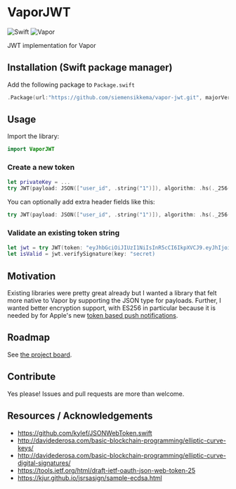 # VaporJWT

![Swift](http://img.shields.io/badge/swift-3.0-brightgreen.svg)
![Vapor](https://img.shields.io/badge/Vapor-1.0-green.svg)

JWT implementation for Vapor

##  Installation (Swift package manager)
Add the following package to `Package.swift`
```swift
.Package(url:"https://github.com/siemensikkema/vapor-jwt.git", majorVersion: 0)
```

## Usage
Import the library:
```swift
import VaporJWT
```
### Create a new token
```swift
let privateKey = ...
try JWT(payload: JSON(["user_id", .string("1")]), algorithm: .hs(._256(privateKey)))
```
You can optionally add extra header fields like this:
```swift
try JWT(payload: JSON(["user_id", .string("1")]), algorithm: .hs(._256(privateKey)), extraHeaders: ["extra": "header"])
```
### Validate an existing token string
```swift
let jwt = try JWT(token: "eyJhbGciOiJIUzI1NiIsInR5cCI6IkpXVCJ9.eyJhIjoiYiJ9.jiMyrsmD8AoHWeQgmxZ5yq8z0lXS67/QGs52AzC8Ru8=")
let isValid = jwt.verifySignature(key: "secret)
```

## Motivation
Existing libraries were pretty great already but I wanted a library that felt more native to Vapor by supporting the JSON type for payloads. Further, I wanted better encryption support, with ES256 in particular because it is needed by for Apple's new [token based push notifications](https://developer.apple.com/library/content/documentation/NetworkingInternet/Conceptual/RemoteNotificationsPG/Chapters/ApplePushService.html#//apple_ref/doc/uid/TP40008194-CH100-SW11).

## Roadmap
See [the project board](https://github.com/siemensikkema/vapor-jwt/projects/1).

## Contribute
Yes please! Issues and pull requests are more than welcome.

## Resources / Acknowledgements
* https://github.com/kylef/JSONWebToken.swift
* http://davidederosa.com/basic-blockchain-programming/elliptic-curve-keys/
* http://davidederosa.com/basic-blockchain-programming/elliptic-curve-digital-signatures/
* https://tools.ietf.org/html/draft-ietf-oauth-json-web-token-25
* https://kjur.github.io/jsrsasign/sample-ecdsa.html
